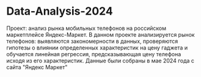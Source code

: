# Data-Analysis-2024
Проект: анализ рынка мобильных телефонов на российском маркетплейсе Яндекс-Маркет. 
В данном проекте анализируется рынок телефонов: выявляются закономерности в данных, проверяются гипотезы о влиянии определенных характеристик на цену гаджета и обучается линейная регрессия, предсказывающая цену телефона исходя из его характеристик.
Данные были собраны в мае 2024 года с сайта "Яндекс Маркет"
